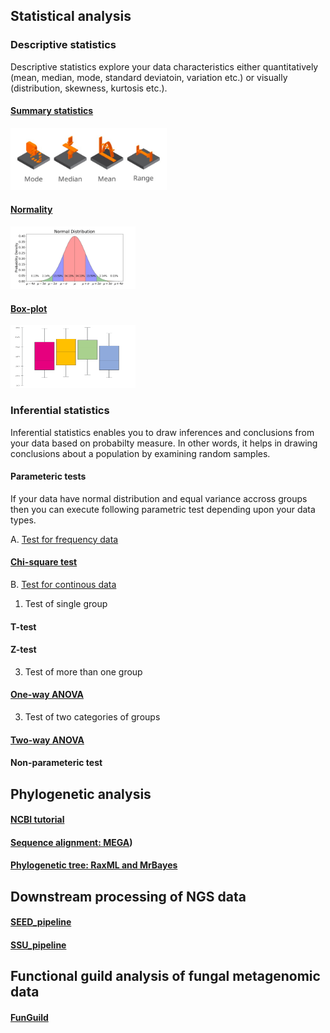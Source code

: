 ## Statistical analysis
### Descriptive statistics 
Descriptive statistics explore your data characteristics either quantitatively (mean, median, mode, standard deviatoin, variation etc.) or visually (distribution, skewness, kurtosis etc.). 
#### [Summary statistics](Summary_statistics.md)
<img src="mean.jpg" width="250" height="100">

#### [Normality](Normality.md)
<img src="ss.jpg" width="200" height="100">

#### [Box-plot](Boxplot.md)
<img src="box.png" width="200" height="100">

### Inferential statistics
Inferential statistics enables you to draw inferences and conclusions from your data based on probabilty measure. In other words, it helps in drawing conclusions about a population by examining random samples.

#### Parameteric tests
If your data have normal distribution and equal variance accross groups then you can execute following parametric test depending upon your data types.

A. <ins>Test for frequency data</ins>
#### [Chi-square test](Chi-Square_Test.md)

B. <ins>Test for continous data</ins>
1. Test of single group
#### T-test
#### Z-test
3. Test of more than one group
#### [One-way ANOVA](One-way_ANOVA.md)
3. Test of two categories of groups
#### [Two-way ANOVA](Two-way_ANOVA.md)

#### Non-parameteric test

## Phylogenetic analysis
#### [NCBI tutorial](https://www.ncbi.nlm.nih.gov/)
#### [Sequence alignment: MEGA](https://www.megasoftware.net/))
#### [Phylogenetic tree: RaxML and MrBayes](https://www.ncbi.nlm.nih.gov/)

## Downstream processing of NGS data
#### [SEED_pipeline](http://www.biomed.cas.cz/mbu/lbwrf/seed/)
#### [SSU_pipeline](https://github.com/ut-planteco/ssu-pipeline)

## Functional guild analysis of fungal metagenomic data
#### [FunGuild](http://www.funguild.org/)





